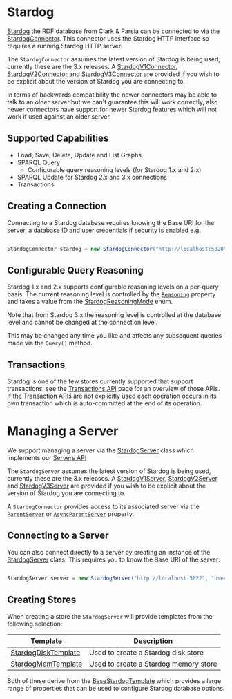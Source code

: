 # Stardog 

[Stardog](http://stardog.com) the RDF database from Clark & Parsia can be connected to via the [StardogConnector](xref:VDS.RDF.Storage.StardogConnector).  This connector uses the Stardog HTTP interface so requires a running Stardog HTTP server.

The `StardogConnector` assumes the latest version of Stardog is being used, currently these are the 3.x releases.  A [StardogV1Connector](xref:VDS.RDF.Storage.StardogV1Connector), [StardogV2Connector](xref:VDS.RDF.Storage.StardogV2Connector) and [StardogV3Connector](xref:VDS.RDF.Storage.StardogV3Connector) are provided if you wish to be explicit about the version of Stardog you are connecting to.

In terms of backwards compatibility the newer connectors may be able to talk to an older server but we can't guarantee this will work correctly, also newer connectors have support for newer Stardog features which will not work if used against an older server.

## Supported Capabilities 

* Load, Save, Delete, Update and List Graphs
* SPARQL Query
  * Configurable query reasoning levels (for Stardog 1.x and 2.x)
* SPARQL Update for Stardog 2.x and 3.x connections
* Transactions

## Creating a Connection 

Connecting to a Stardog database requires knowing the Base URI for the server, a database ID and user credentials if security is enabled e.g.

```csharp

StardogConnector stardog = new StardogConnector("http://localhost:5820", "example", "username", "password");
```

## Configurable Query Reasoning 

Stardog 1.x and 2.x supports configurable reasoning levels on a per-query basis.  The current reasoning level is controlled by the [`Reasoning`](xref:VDS.RDF.Storage.BaseStardogConnector.Reasoning) property and takes a value from the [StardogReasoningMode](xref:VDS.RDF.Storage.StardogReasoningMode) enum.

Note that from Stardog 3.x the reasoning level is controlled at the database level and cannot be changed at the connection level.

This may be changed any time you like and affects any subsequent queries made via the `Query()` method.

## Transactions 

Stardog is one of the few stores currently supported that support transactions, see the [Transactions API](Storage-Transactions.md) page for an overview of those APIs.  If the Transaction APIs are not explicitly used each operation occurs in its own transaction which is auto-committed at the end of its operation.

# Managing a Server 

We support managing a server via the [StardogServer](xref:VDS.RDF.Storage.Management.StardogServer) class which implements our [Servers API](Storage-Servers.md)

The `StardogServer` assumes the latest version of Stardog is being used, currently these are the 3.x releases.  A [StardogV1Server](xref:VDS.RDF.Storage.Management.StardogV1Server), [StardogV2Server](xref:VDS.RDF.Storage.Management.StardogV2Server) and [StardogV3Server](xref:VDS.RDF.Storage.Management.StardogV3Server) are provided if you wish to be explicit about the version of Stardog you are connecting to.

A `StardogConnector` provides access to its associated server via the [`ParentServer`](xref:VDS.RDF.Storage.BaseStardogConnector.ParentServer) or [`AsyncParentServer`](xref:VDS.RDF.Storage.BaseStardogConnector.AsyncParentServer) property.

## Connecting to a Server 

You can also connect directly to a server by creating an instance of the [StardogServer](xref:VDS.RDF.Storage.Management.StardogServer) class.  This requires you to know the Base URI of the server:

```csharp

StardogServer server = new StardogServer("http://localhost:5822", "username", "password");
```

## Creating Stores 

When creating a store the `StardogServer` will provide templates from the following selection:

| Template | Description |
| --- | --- |
| [StardogDiskTemplate](xref:VDS.RDF.Storage.Management.Provisioning.Stardog.StardogDiskTemplate) | Used to create a Stardog disk store |
| [StardogMemTemplate](xref:VDS.RDF.Storage.Management.Provisioning.Stardog.StardogMemTemplate) | Used to create a Stardog memory store |

Both of these derive from the [BaseStardogTemplate](xref:VDS.RDF.Storage.Management.Provisioning.Stardog.BaseStardogTemplate) which provides a large range of properties that can be used to configure Stardog database options.